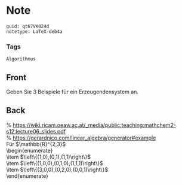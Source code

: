 # Note
```
guid: qt67VK024d
notetype: LaTeX-deb4a
```

### Tags
```
Algorithmus
```

## Front
Geben Sie 3 Beispiele für ein Erzeugendensystem an.

## Back
<div>% <a href="https://wiki.ricam.oeaw.ac.at/_media/public:teaching:mathchem2-s12:lecture06_slides.pdf">https://wiki.ricam.oeaw.ac.at/_media/public:teaching:mathchem2-s12:lecture06_slides.pdf</a></div><div>
</div><div>% <a href="https://gerardnico.com/linear_algebra/generator#example">https://gerardnico.com/linear_algebra/generator#example</a></div><div>
</div><div>Für $\mathbb{R}^{2;3}$</div>\begin{enumerate}<div>\item $\left\{(1,0),(0,1),(1,1)\right\}$</div><div>\item <span>$\left\{(1,0,0),(0,1,0),(1,1,1)\right\}$</span></div><div>\item $\left\{(3,0,0),(0,2,0),(0,0,1)\right\}$<span>
</span></div><div>\end{enumerate}</div>
